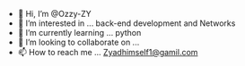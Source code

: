 - 👋 Hi, I’m @Ozzy-ZY
- 👀 I’m interested in ... back-end development and Networks
- 🌱 I’m currently learning ... python
- 💞️ I’m looking to collaborate on ...
- 📫 How to reach me ... Zyadhimself1@gamil.com

<!---
Ozzy-ZY/Ozzy-ZY is a ✨ special ✨ repository because its `README.md` (this file) appears on your GitHub profile.
You can click the Preview link to take a look at your changes.
--->
